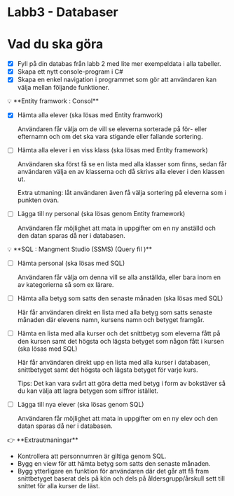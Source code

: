# Labb3 - Databaser

# Vad du ska göra

- [x]  Fyll på din databas från labb 2 med lite mer exempeldata i alla tabeller.
- [x]  Skapa ett nytt console-program i C#
- [x]  Skapa en enkel navigation i programmet som gör att användaren kan välja mellan följande funktioner.

<aside>
💡  **Entity framwork : Consol**

- [x]  Hämta alla elever (ska lösas med Entity framwork)
    
    Användaren får välja om de vill se eleverna sorterade på för- eller efternamn och om det ska vara stigande eller fallande sortering.
    
- [ ]  Hämta alla elever i en viss klass (ska lösas med Entity framework)
    
    Användaren ska först få se en lista med alla klasser som finns, sedan får användaren välja en av klasserna och då skrivs alla elever i den klassen ut.
    
    Extra utmaning: låt användaren även få välja sortering på eleverna som i punkten ovan.
    
- [ ]  Lägga till ny personal (ska lösas genom Entity framework)
    
    Användaren får möjlighet att mata in uppgifter om en ny anställd och den datan sparas då ner i databasen.
    
</aside>

<aside>
💡 **SQL : Mangment Studio (SSMS) (Query fil )**

- [ ]  Hämta personal (ska lösas med SQL)
    
    Användaren får välja om denna vill se alla anställda, eller bara inom en av kategorierna så som ex lärare.
    
- [ ]  Hämta alla betyg som satts den senaste månaden (ska lösas med SQL)
    
    Här får användaren direkt en lista med alla betyg som satts senaste månaden där elevens namn, kursens namn och betyget framgår.
    
- [ ]  Hämta en lista med alla kurser och det snittbetyg som eleverna fått på den kursen samt det högsta och lägsta betyget som någon fått i kursen (ska lösas med SQL)
    
    Här får användaren direkt upp en lista med alla kurser i databasen, snittbetyget samt det högsta och lägsta betyget för varje kurs.
    
    Tips: Det kan vara svårt att göra detta med betyg i form av bokstäver så du kan välja att lagra betygen som siffror istället.
    
- [ ]  Lägga till nya elever (ska lösas genom SQL)
    
    Användaren får möjlighet att mata in uppgifter om en ny elev och den datan sparas då ner i databasen.
    
</aside>

<aside>
👉 **Extrautmaningar**

- Kontrollera att personnumren är giltiga genom SQL.
- Bygg en view för att hämta betyg som satts den senaste månaden.
- Bygg ytterligare en funktion för användaren där det går att få fram snittbetyget baserat dels på kön och dels på åldersgrupp/årskull sett till snittet för alla kurser de läst.
</aside>
